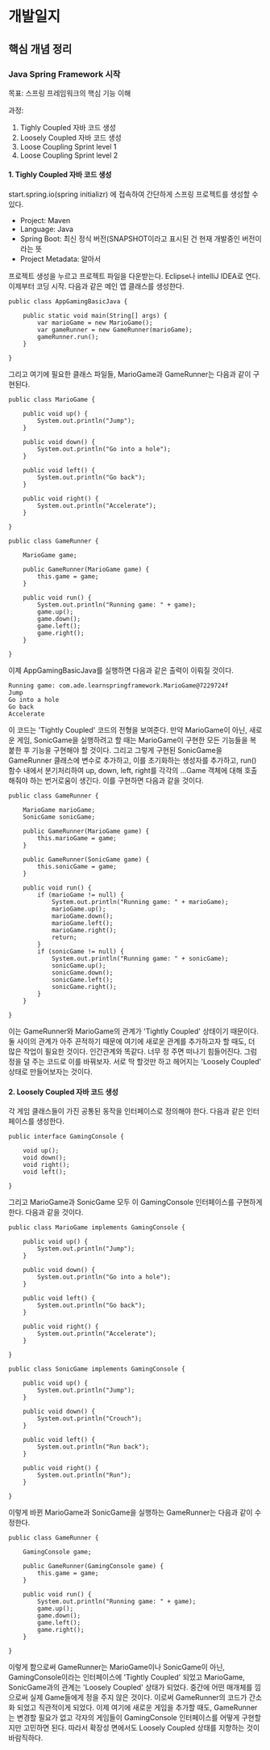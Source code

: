 # 개발일지

## 핵심 개념 정리
 
### Java Spring Framework 시작

목표: 스프링 프레임워크의 핵심 기능 이해

과정:
1. Tighly Coupled 자바 코드 생성
2. Loosely Coupled 자바 코드 생성
3. Loose Coupling Sprint level 1
4. Loose Coupling Sprint level 2

#### 1. Tighly Coupled 자바 코드 생성

start.spring.io(spring initializr) 에 접속하여 간단하게 스프링 프로젝트를 생성할 수 있다.
- Project: Maven
- Language: Java 
- Spring Boot: 최신 정식 버전(SNAPSHOT이라고 표시된 건 현재 개발중인 버전이라는 뜻 
- Project Metadata: 알아서

프로젝트 생성을 누르고 프로젝트 파일을 다운받는다.
Eclipse나 intelliJ IDEA로 연다.
이제부터 코딩 시작.
다음과 같은 메인 앱 클래스를 생성한다.
    
    public class AppGamingBasicJava {

        public static void main(String[] args) {
            var marioGame = new MarioGame();
            var gameRunner = new GameRunner(marioGame);
            gameRunner.run();
        }

    }
그리고 여기에 필요한 클래스 파일들, MarioGame과 GameRunner는 다음과 같이 구현된다.

    public class MarioGame {

        public void up() {
            System.out.println("Jump");
        }

        public void down() {
            System.out.println("Go into a hole");
        }

        public void left() {
            System.out.println("Go back");
        }

        public void right() {
            System.out.println("Accelerate");
        }

    }
    
<!-- divider -->
    
    public class GameRunner {

        MarioGame game;

        public GameRunner(MarioGame game) {
            this.game = game;
        }

        public void run() {
            System.out.println("Running game: " + game);
            game.up();
            game.down();
            game.left();
            game.right();
        }

    }
    
이제 AppGamingBasicJava를 실행하면 다음과 같은 출력이 이뤄질 것이다.

    Running game: com.ade.learnspringframework.MarioGame@7229724f
    Jump
    Go into a hole
    Go back
    Accelerate
    
이 코드는 'Tightly Coupled' 코드의 전형을 보여준다. 만약 MarioGame이 아닌, 새로운 게임, SonicGame을 실행하려고 할 때는 MarioGame이 구현한 모든 기능들을 복붙한 후 기능을 구현해야 할 것이다. 그리고 그렇게 구현된  SonicGame을 GameRunner 클래스에 변수로 추가하고, 이를 초기화하는 생성자를 추가하고, run() 함수 내에서 분기처리하여 up, down, left, right를 각각의 ...Game 객체에 대해 호출해줘야 하는 번거로움이 생긴다. 이를 구현하면 다음과 같을 것이다. 

    public class GameRunner {

        MarioGame marioGame;
        SonicGame sonicGame;

        public GameRunner(MarioGame game) {
            this.marioGame = game;
        }

        public GameRunner(SonicGame game) {
            this.sonicGame = game;
        }

        public void run() {
            if (marioGame != null) {
                System.out.println("Running game: " + marioGame);
                marioGame.up();
                marioGame.down();
                marioGame.left();
                marioGame.right();
                return;
            }
            if (sonicGame != null) {
                System.out.println("Running game: " + sonicGame);
                sonicGame.up();
                sonicGame.down();
                sonicGame.left();
                sonicGame.right();
            }
        }

    }

이는 GameRunner와 MarioGame의 관계가 'Tightly Coupled' 상태이기 때문이다. 둘 사이의 관계가 아주 끈적하기 때문에 여기에 새로운 관계를 추가하고자 할 때도, 더 많은 작업이 필요한 것이다. 인간관계와 똑같다. 너무 정 주면 떠나기 힘들어진다. 그럼 정을 덜 주는 코드로 이를 바꿔보자. 서로 딱 할것만 하고 헤어지는 'Loosely Coupled' 상태로 만들어보자는 것이다.

#### 2. Loosely Coupled 자바 코드 생성

각 게임 클래스들이 가진 공통된 동작을 인터페이스로 정의해야 한다. 다음과 같은 인터페이스를 생성한다.

    public interface GamingConsole {

        void up();
        void down();
        void right();
        void left();

    }

그리고 MarioGame과 SonicGame 모두 이 GamingConsole 인터페이스를 구현하게 한다. 다음과 같을 것이다.

    public class MarioGame implements GamingConsole {

        public void up() { 
            System.out.println("Jump"); 
        }

        public void down() {
            System.out.println("Go into a hole");
        }

        public void left() { 
            System.out.println("Go back"); 
        }

        public void right() { 
            System.out.println("Accelerate"); 
        }

    }

<!-- divider -->
    
    public class SonicGame implements GamingConsole {

        public void up() {
            System.out.println("Jump");
        }

        public void down() {
            System.out.println("Crouch");
        }

        public void left() {
            System.out.println("Run back");
        }

        public void right() {
            System.out.println("Run");
        }

    }

이렇게 바뀐 MarioGame과 SonicGame을 실행하는 GameRunner는 다음과 같이 수정한다.

    public class GameRunner {

        GamingConsole game;

        public GameRunner(GamingConsole game) {
            this.game = game;
        }

        public void run() {
            System.out.println("Running game: " + game);
            game.up();
            game.down();
            game.left();
            game.right();
        }

    }

이렇게 함으로써 GameRunner는 MarioGame이나 SonicGame이 아닌, GamingConsole이라는 인터페이스에 'Tightly Coupled' 되었고 MarioGame, SonicGame과의 관계는 'Loosely Coupled' 상태가 되었다. 중간에 어떤 매개체를 낌으로써 실제 Game들에게 정을 주지 않은 것이다. 이로써 GameRunner의 코드가 간소화 되었고 직관적이게 되었다. 이제 여기에 새로운 게임을 추가할 때도, GameRunner는 변경할 필요가 없고 각자의 게임들이 GamingConsole 인터페이스를 어떻게 구현할지만 고민하면 된다. 따라서 확장성 면에서도 Loosely Coupled 상태를 지향하는 것이 바람직하다. 
